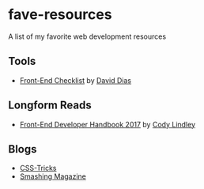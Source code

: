# fave-resources
A list of my favorite web development resources

## Tools
* [Front-End Checklist](https://github.com/thedaviddias/Front-End-Checklist) by [David Dias](http://daviddias.me/)

## Longform Reads
* [Front-End Developer Handbook 2017](https://github.com/FrontendMasters/front-end-handbook-2017) by [Cody Lindley](http://codylindley.com/)

## Blogs
* [CSS-Tricks](https://css-tricks.com/)
* [Smashing Magazine](https://www.smashingmagazine.com/)
